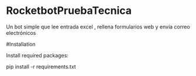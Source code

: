 # RocketbotPruebaTecnica
Un bot simple que lee entrada excel ,  rellena formularios web y envía correo electrónicos

#Installation

Install required packages:

pip install -r requirements.txt
